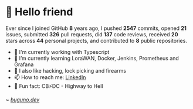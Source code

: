 # 🤖 Hello friend

Ever since I joined GitHub **8** years ago, I pushed **2547** commits, opened **21** issues, submitted **326** pull requests, did **137** code reviews, received **20** stars across **44** personal projects, and contributed to **8** public repositories.

- 🐍 I'm currently working with Typescript
- 🌱 I’m currently learning LoraWAN, Docker, Jenkins, Prometheus and Grafana
- 🔭 I also like hacking, lock picking and firearms
- 📫 How to reach me: [LinkedIn](https://www.linkedin.com/in/brunodesouzabezerra/)
- 🤡 Fun fact: CB⚡DC - Highway to Hell

**~** [_buguno.dev_](https://buguno.dev)
